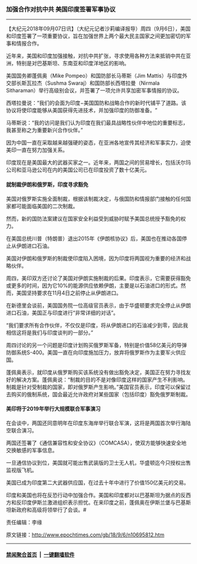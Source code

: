 ### 加强合作对抗中共 美国印度签署军事协议
------------------------

<p>【大纪元2018年09月07日讯】（大纪元记者沙莉编译报导）周四（9月6日），美国和印度签署了一项重要协议，旨在加强世界上两个最大民主国家之间更加密切的军事和情报合作。</p>
<p>近年来，美国和印度加强接触，对抗中共扩张，寻求使用各种方法来抵销中共在亚洲，特别是对巴基斯坦、东南亚和印度洋地区的影响。</p>
<p>美国国务卿蓬佩奥（Mike Pompeo）和国防部长马蒂斯（Jim Mattis）与印度外交部长斯瓦拉杰（Sushma Swaraj）和国防部长西塔拉曼（Nirmala Sitharaman）举行高级别会议，并签署了一项允许共享加密军事情报的协议。</p>
<p>西塔拉曼说：“我们的会面为印度−美国国防和战略合作的新时代铺平了道路。该协议将使印度能够从美国获得先进技术，并加强印度的防御准备。​​”</p>
<p>马蒂斯说：“我的访问是我们认为印度在我们最具战略性伙伴中地位的重要标志，我甚至称之为重要新兴合作伙伴。”</p>
<p>因为中国一直在采取越来越强硬的姿态，在亚洲各地宣传其经济和军事实力，迫使美印一直在努力加强关系。</p>
<p>印度现在是美国最大的武器买家之一。近年来，两国之间的贸易增长，包括沃尔玛公司和亚马逊公司在内的美国公司已在印度投资了数十亿美元。</p>
<h4>就制裁伊朗和俄罗斯，印度寻求豁免</h4>
<p>美国对俄罗斯实施全面制裁，根据该制裁决定，与俄国防和情报部门接触的任何国家都可能面临美国的二次制裁。</p>
<p>然而，新的国防法案建议在国家安全利益受到威胁时赋予美国总统授予豁免的权力。</p>
<p>在美国总统川普（特朗普）退出2015年《伊朗核协议》后，美国也在推动各国停止从伊朗进口石油。</p>
<p>美国对伊朗和俄罗斯的制裁使印度陷入困境，因为印度将两国视为重要的经济和战略伙伴。</p>
<p>周四，美印双方还讨论了美国对伊朗实施制裁的后果。印度表示，它需要获得豁免或更多的时间，因为它10%的能源供应依赖伊朗，主要是以石油进口的形式。然而，美国坚持要求在11月4日之前停止从伊朗进口。</p>
<p>在新德里会谈前，美国国务院一位高级官员表示，由于华盛顿要求完全停止从伊朗进口石油，美国正与印度进行“非常详细的对话”。</p>
<p>“我们要求所有合作伙伴，不仅仅是印度，将从伊朗进口的石油减少到零，因此我相信这将是我们与印度谈判的一部分。”</p>
<p>周四讨论的另一个问题是印度计划购买俄罗斯军备，特别是价值58亿美元的导弹防御系统S-400。美国一直在向印度施加压力，放弃将俄罗斯作为主要军火供应国。</p>
<p>蓬佩奥表示，就印度从俄罗斯购买该系统没有做出豁免决定，美国正在努力寻找友好的解决方案。蓬佩奥说：“制裁的目的不是对像印度这样的国家产生不利影响。制裁是针对受制裁的国家，即对俄罗斯产生影响。”美国官员表示，印度可以保留过去购买的俄制系统，国会最近允许政府对某些国家（包括印度）豁免俄罗斯制裁。</p>
<h4>美印将于2019年举行大规模联合军事演习</h4>
<p>在会谈中，两国还同意明年在印度东海岸举行联合军演，这将是两国首次举行海陆空联合演习。</p>
<p>两国还签署了《通信兼容性和安全协议》（COMCASA），使双方能够快速安全地交换敏感的军事信息。</p>
<p>一旦通信协议到位，美国就可能出售武装版的卫士无人机，华盛顿迄今只授权出售监视版飞机。</p>
<p>美国已成为印度第二大武器供应国，在过去十年中进行了价值150亿美元的交易。</p>
<p>印度和美国也将在反恐行动中加强合作。美国和印度都对以巴基斯坦为据点的反西方和反印度伊斯兰激进组织表示担忧。在来印度之前，蓬佩奥在伊斯兰堡与巴基斯坦新政府和高级将领举行了会谈。#</p>
<p>责任编辑：李缘</p>

原文链接：http://www.epochtimes.com/gb/18/9/6/n10695812.htm


------------------------
#### [禁闻聚合首页](https://github.com/gfw-breaker/banned-news/blob/master/README.md) &nbsp;|&nbsp;  [一键翻墙软件](https://github.com/gfw-breaker/nogfw/blob/master/README.md)